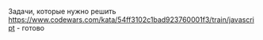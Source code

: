 Задачи, которые нужно решить
https://www.codewars.com/kata/54ff3102c1bad923760001f3/train/javascript - готово
